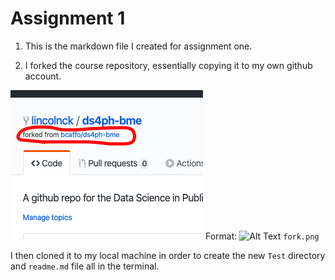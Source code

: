 # Assignment 1

1. This is the markdown file I created for assignment one.

2. I forked the course repository, essentially copying it to my own github account. 

![Fork Screenshot](./fork.png)
Format: ![Alt Text](url)
`fork.png`

I then cloned it to my local machine in order to create the new `Test` directory and `readme.md` file all in the terminal. 
